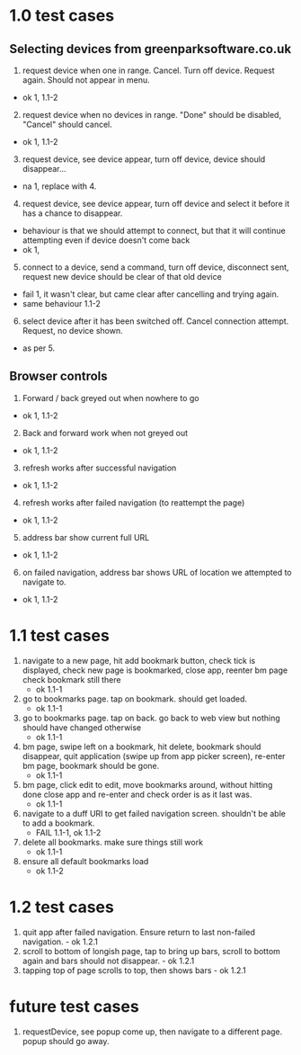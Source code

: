 # 1.0 test cases

## Selecting devices from greenparksoftware.co.uk

1. request device when one in range. Cancel. Turn off device. Request again. Should not appear in menu.
  - ok 1, 1.1-2
2. request device when no devices in range. "Done" should be disabled, "Cancel" should cancel. 
  - ok 1, 1.1-2
3. request device, see device appear, turn off device, device should disappear... 
  - na 1, replace with 4.
4. request device, see device appear, turn off device and select it before it has a chance to disappear.
  - behaviour is that we should attempt to connect, but that it will continue attempting even if device doesn't come back
  - ok 1, 
5. connect to a device, send a command, turn off device, disconnect sent, request new device should be clear of that old device
  - fail 1, it wasn't clear, but came clear after cancelling and trying again.
  - same behaviour 1.1-2
6. select device after it has been switched off. Cancel connection attempt. Request, no device shown.
  - as per 5.


## Browser controls

1. Forward / back greyed out when nowhere to go
  - ok 1, 1.1-2
2. Back and forward work when not greyed out
  - ok 1, 1.1-2
3. refresh works after successful navigation
  - ok 1, 1.1-2
4. refresh works after failed navigation (to reattempt the page)
  - ok 1, 1.1-2
5. address bar show current full URL
  - ok 1, 1.1-2
6. on failed navigation, address bar shows URL of location we attempted to navigate to.
  - ok 1, 1.1-2

# 1.1 test cases

1. navigate to a new page, hit add bookmark button, check tick is displayed, check new page is bookmarked, close app, reenter bm page check bookmark still there
    - ok 1.1-1
2. go to bookmarks page. tap on bookmark. should get loaded.
    - ok 1.1-1
3. go to bookmarks page. tap on back. go back to web view but nothing should have changed otherwise
    - ok 1.1-1
4. bm page, swipe left on a bookmark, hit delete, bookmark should disappear, quit application (swipe up from app picker screen), re-enter bm page, bookmark should be gone.
    - ok 1.1-1
5. bm page, click edit to edit, move bookmarks around, without hitting done close app and re-enter and check order is as it last was.
    - ok 1.1-1
6. navigate to a duff URI to get failed navigation screen. shouldn't be able to add a bookmark.
    - FAIL 1.1-1, ok 1.1-2
7. delete all bookmarks. make sure things still work
    - ok 1.1-1
8. ensure all default bookmarks load
    - ok 1.1-2

# 1.2 test cases

1. quit app after failed navigation. Ensure return to last non-failed navigation.
        - ok 1.2.1
2. scroll to bottom of longish page, tap to bring up bars, scroll to bottom again and bars should not disappear.
        - ok 1.2.1
3. tapping top of page scrolls to top, then shows bars
        - ok 1.2.1

# future test cases

1. requestDevice, see popup come up, then navigate to a different page. popup should go away.
